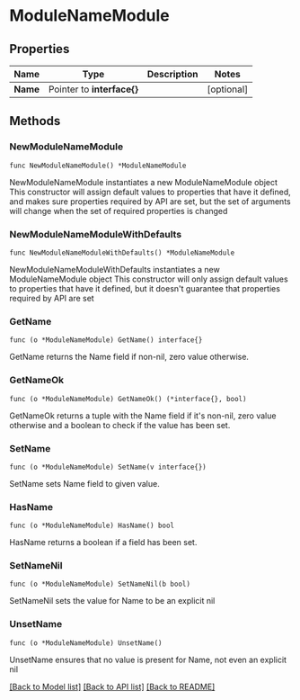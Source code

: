 # ModuleNameModule

## Properties

Name | Type | Description | Notes
------------ | ------------- | ------------- | -------------
**Name** | Pointer to **interface{}** |  | [optional] 

## Methods

### NewModuleNameModule

`func NewModuleNameModule() *ModuleNameModule`

NewModuleNameModule instantiates a new ModuleNameModule object
This constructor will assign default values to properties that have it defined,
and makes sure properties required by API are set, but the set of arguments
will change when the set of required properties is changed

### NewModuleNameModuleWithDefaults

`func NewModuleNameModuleWithDefaults() *ModuleNameModule`

NewModuleNameModuleWithDefaults instantiates a new ModuleNameModule object
This constructor will only assign default values to properties that have it defined,
but it doesn't guarantee that properties required by API are set

### GetName

`func (o *ModuleNameModule) GetName() interface{}`

GetName returns the Name field if non-nil, zero value otherwise.

### GetNameOk

`func (o *ModuleNameModule) GetNameOk() (*interface{}, bool)`

GetNameOk returns a tuple with the Name field if it's non-nil, zero value otherwise
and a boolean to check if the value has been set.

### SetName

`func (o *ModuleNameModule) SetName(v interface{})`

SetName sets Name field to given value.

### HasName

`func (o *ModuleNameModule) HasName() bool`

HasName returns a boolean if a field has been set.

### SetNameNil

`func (o *ModuleNameModule) SetNameNil(b bool)`

 SetNameNil sets the value for Name to be an explicit nil

### UnsetName
`func (o *ModuleNameModule) UnsetName()`

UnsetName ensures that no value is present for Name, not even an explicit nil

[[Back to Model list]](../README.md#documentation-for-models) [[Back to API list]](../README.md#documentation-for-api-endpoints) [[Back to README]](../README.md)


